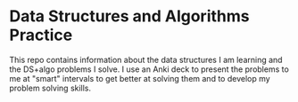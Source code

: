 <h1>Data Structures and Algorithms Practice</h1>

<p>This repo contains information about the data structures I am learning and the DS+algo problems I solve. I use an Anki deck to present the problems to me at "smart" intervals to get better at solving them and to develop my problem solving skills.
